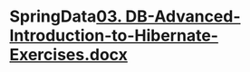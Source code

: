 # SpringData[03. DB-Advanced-Introduction-to-Hibernate-Exercises.docx](https://github.com/ElitsaDev/SpringData/files/12497183/03.DB-Advanced-Introduction-to-Hibernate-Exercises.docx)
